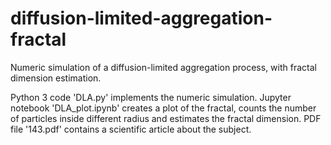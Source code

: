# diffusion-limited-aggregation-fractal
Numeric simulation of a diffusion-limited aggregation process, with fractal dimension estimation.

Python 3 code 'DLA.py' implements the numeric simulation. Jupyter notebook 'DLA_plot.ipynb' creates a plot of the fractal, counts the number of particles inside different radius and estimates the fractal dimension. PDF file '143.pdf' contains a scientific article about the subject.
